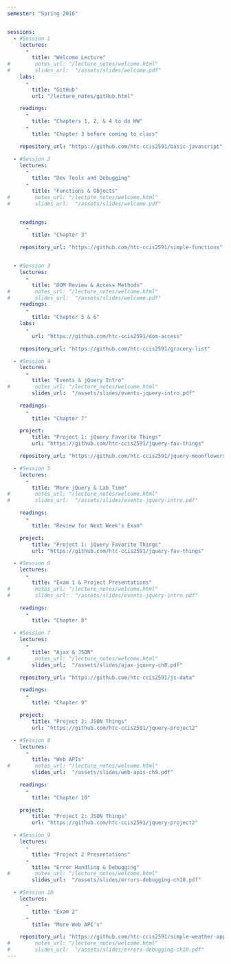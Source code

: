 ```yaml
---
semester: "Spring 2016"


sessions:
  - #Session 1
    lectures:
      -
        title: "Welcome Lecture"
#        notes_url: "/lecture_notes/welcome.html"
#        slides_url:  "/assets/slides/welcome.pdf"
    labs:
      -
        title: "GitHub"
        url: "/lecture_notes/gitHub.html"

    readings:
      -
        title: "Chapters 1, 2, & 4 to do HW"
      -
        title: "Chapter 3 before coming to class"

    repository_url: "https://github.com/htc-ccis2591/basic-javascript"

  - #Session 2
    lectures:
      -
        title: "Dev Tools and Debugging"
      -
        title: "Functions & Objects"
#        notes_url: "/lecture_notes/welcome.html"
#        slides_url:  "/assets/slides/welcome.pdf"


    readings:
      -
        title: "Chapter 3"

    repository_url: "https://github.com/htc-ccis2591/simple-functions"


  - #Session 3
    lectures:
      -
        title: "DOM Review & Access Methods"
#        notes_url: "/lecture_notes/welcome.html"
#        slides_url:  "/assets/slides/welcome.pdf"
    readings:
      -
        title: "Chapter 5 & 6"
    labs:
      -
        url: "https://github.com/htc-ccis2591/dom-access"

    repository_url: "https://github.com/htc-ccis2591/grocery-list"

  - #Session 4
    lectures:
      -
        title: "Events & jQuery Intro"
#        notes_url: "/lecture_notes/welcome.html"
        slides_url:  "/assets/slides/events-jquery-intro.pdf"

    readings:
      -
        title: "Chapter 7"

    project:
        title: "Project 1: jQuery Favorite Things"
        url: "https://github.com/htc-ccis2591/jquery-fav-things"

    repository_url: "https://github.com/htc-ccis2591/jquery-moonflowers"

  - #Session 5
    lectures:
      -
        title: "More jQuery & Lab Time"
#        notes_url: "/lecture_notes/welcome.html"
#        slides_url:  "/assets/slides/events-jquery-intro.pdf"

    readings:
      -
        title: "Review for Next Week's Exam"

    project:
        title: "Project 1: jQuery Favorite Things"
        url: "https://github.com/htc-ccis2591/jquery-fav-things"

  - #Session 6
    lectures:
      -
        title: "Exam 1 & Project Presentations"
#        notes_url: "/lecture_notes/welcome.html"
#        slides_url:  "/assets/slides/events-jquery-intro.pdf"

    readings:
      -
        title: "Chapter 8"

  - #Session 7
    lectures:
      -
        title: "Ajax & JSON"
#        notes_url: "/lecture_notes/welcome.html"
        slides_url:  "/assets/slides/ajax-jquery-ch8.pdf"

    repository_url: "https://github.com/htc-ccis2591/js-data"

    readings:
      -
        title: "Chapter 9"

    project:
        title: "Project 2: JSON Things"
        url: "https://github.com/htc-ccis2591/jquery-project2"

  - #Session 8
    lectures:
      -
        title: "Web APIs"
#        notes_url: "/lecture_notes/welcome.html"
        slides_url:  "/assets/slides/web-apis-ch9.pdf"

    readings:
      -
        title: "Chapter 10"

    project:
        title: "Project 2: JSON Things"
        url: "https://github.com/htc-ccis2591/jquery-project2"

  - #Session 9
    lectures:
      -
        title: "Project 2 Presentations"
      -
        title: "Error Handling & Debugging"
#        notes_url: "/lecture_notes/welcome.html"
        slides_url:  "/assets/slides/errors-debugging-ch10.pdf"

  - #Session 10
    lectures:
      -
        title: "Exam 2"
      -
        title: "More Web API's"

    repository_url: "https://github.com/htc-ccis2591/simple-weather-app"
#        notes_url: "/lecture_notes/welcome.html"
#        slides_url:  "/assets/slides/errors-debugging-ch10.pdf"
---
```

